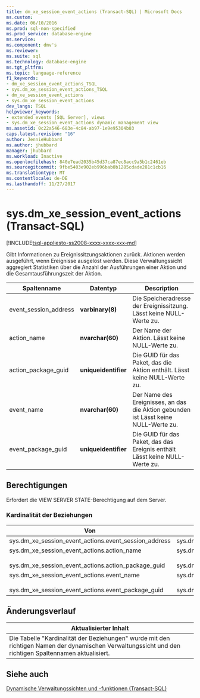 ```yaml
---
title: dm_xe_session_event_actions (Transact-SQL) | Microsoft Docs
ms.custom: 
ms.date: 06/10/2016
ms.prod: sql-non-specified
ms.prod_service: database-engine
ms.service: 
ms.component: dmv's
ms.reviewer: 
ms.suite: sql
ms.technology: database-engine
ms.tgt_pltfrm: 
ms.topic: language-reference
f1_keywords:
- dm_xe_session_event_actions_TSQL
- sys.dm_xe_session_event_actions_TSQL
- dm_xe_session_event_actions
- sys.dm_xe_session_event_actions
dev_langs: TSQL
helpviewer_keywords:
- extended events [SQL Server], views
- sys.dm_xe_session_event_actions dynamic management view
ms.assetid: 0c22a546-683e-4c84-ab97-1e9e95304b03
caps.latest.revision: "16"
author: JennieHubbard
ms.author: jhubbard
manager: jhubbard
ms.workload: Inactive
ms.openlocfilehash: 840e7ead2035b45d37ca87ec8acc9a5b1c2461eb
ms.sourcegitcommit: 9fbe5403e902eb996bab0b1285cdade281c1cb16
ms.translationtype: MT
ms.contentlocale: de-DE
ms.lasthandoff: 11/27/2017
---
```

# <a name="sysdmxesessioneventactions-transact-sql"></a>sys.dm_xe_session_event_actions (Transact-SQL)
[!INCLUDE[tsql-appliesto-ss2008-xxxx-xxxx-xxx-md](../../includes/tsql-appliesto-ss2008-xxxx-xxxx-xxx-md.md)]

  Gibt Informationen zu Ereignissitzungsaktionen zurück. Aktionen werden ausgeführt, wenn Ereignisse ausgelöst werden. Diese Verwaltungssicht aggregiert Statistiken über die Anzahl der Ausführungen einer Aktion und die Gesamtausführungszeit der Aktion.  
  
|Spaltenname|Datentyp|Description|  
|-----------------|---------------|-----------------|  
|event_session_address|**varbinary(8)**|Die Speicheradresse der Ereignissitzung. Lässt keine NULL-Werte zu.|  
|action_name|**nvarchar(60)**|Der Name der Aktion. Lässt keine NULL-Werte zu.|  
|action_package_guid|**uniqueidentifier**|Die GUID für das Paket, das die Aktion enthält. Lässt keine NULL-Werte zu.|  
|event_name|**nvarchar(60)**|Der Name des Ereignisses, an das die Aktion gebunden ist Lässt keine NULL-Werte zu.|  
|event_package_guid|**uniqueidentifier**|Die GUID für das Paket, das das Ereignis enthält Lässt keine NULL-Werte zu.|  
  
## <a name="permissions"></a>Berechtigungen  
 Erfordert die VIEW SERVER STATE-Berechtigung auf dem Server.  
  
### <a name="relationship-cardinalities"></a>Kardinalität der Beziehungen  
  
|Von|Aktion|Beziehung|  
|----------|--------|------------------|  
|sys.dm_xe_session_event_actions.event_session_address|sys.dm_xe_sessions.address|n:1|  
|sys.dm_xe_session_event_actions.action_name<br /><br /> sys.dm_xe_session_event_actions.action_package_guid|sys.dm_xe_objects.name<br /><br /> sys.dm_xe_session_events.event_package_guid|n:1|  
|sys.dm_xe_session_event_actions.event_name<br /><br /> sys.dm_xe_session_event_actions.event_package_guid|sys.dm_xe_objects.name<br /><br /> sys.dm_xe_objects.package_guid|n:1|  
  
## <a name="change-history"></a>Änderungsverlauf  
  
|Aktualisierter Inhalt|  
|---------------------|  
|Die Tabelle "Kardinalität der Beziehungen" wurde mit den richtigen Namen der dynamischen Verwaltungssicht und den richtigen Spaltennamen aktualisiert.|  
  
## <a name="see-also"></a>Siehe auch  
 [Dynamische Verwaltungssichten und -funktionen &#40;Transact-SQL&#41;](~/relational-databases/system-dynamic-management-views/system-dynamic-management-views.md)  
  
  

